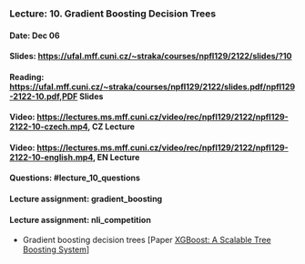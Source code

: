 ### Lecture: 10. Gradient Boosting Decision Trees
#### Date: Dec 06
#### Slides: https://ufal.mff.cuni.cz/~straka/courses/npfl129/2122/slides/?10
#### Reading: https://ufal.mff.cuni.cz/~straka/courses/npfl129/2122/slides.pdf/npfl129-2122-10.pdf,PDF Slides
#### Video: https://lectures.ms.mff.cuni.cz/video/rec/npfl129/2122/npfl129-2122-10-czech.mp4, CZ Lecture
#### Video: https://lectures.ms.mff.cuni.cz/video/rec/npfl129/2122/npfl129-2122-10-english.mp4, EN Lecture
#### Questions: #lecture_10_questions
#### Lecture assignment: gradient_boosting
#### Lecture assignment: nli_competition

- Gradient boosting decision trees [Paper [XGBoost: A Scalable Tree Boosting System](https://arxiv.org/abs/1603.02754)]
